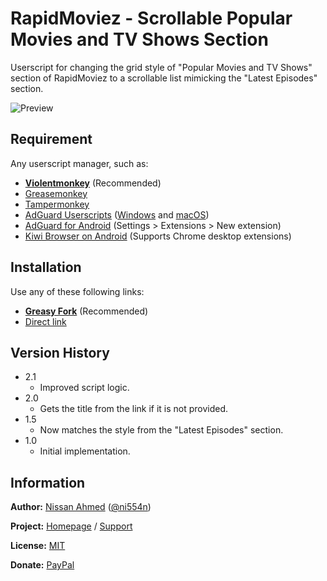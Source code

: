 # RapidMoviez - Scrollable Popular Movies and TV Shows Section

Userscript for changing the grid style of "Popular Movies and TV Shows" section of RapidMoviez to a scrollable list mimicking the "Latest Episodes" section.

![Preview](https://github.com/ni554n/userscripts/raw/master/.images/rapidmoviez-scrollable-popular-movies-and-tv-shows-section.png)

## Requirement

Any userscript manager, such as:

- [**Violentmonkey**](https://violentmonkey.github.io/get-it/) (Recommended)
- [Greasemonkey](https://addons.mozilla.org/en-US/firefox/addon/greasemonkey/)
- [Tampermonkey](https://www.tampermonkey.net/)
- [AdGuard Userscripts](https://kb.adguard.com/en/general/userscripts) ([Windows](https://kb.adguard.com/en/windows/features/extensions) and [macOS](https://kb.adguard.com/en/macos/features/extensions))
- [AdGuard for Android](https://adguard.com/en/adguard-android/overview.html) (Settings > Extensions > New extension)
- [Kiwi Browser on Android](https://play.google.com/store/apps/details?id=com.kiwibrowser.browser) (Supports Chrome desktop extensions)

## Installation

Use any of these following links:

- [**Greasy Fork**](https://greasyfork.org/en/scripts/398906-rapidmoviez-scrollable-popular-movies-and-tv-shows-section) (Recommended)
- [Direct link](https://github.com/ni554n/userscripts/raw/master/rapidmoviez/scrollable-popular-movies-and-tv-shows-section/script.user.js)

## Version History

- 2.1
  - Improved script logic.
- 2.0
  - Gets the title from the link if it is not provided.
- 1.5
  - Now matches the style from the "Latest Episodes" section.
- 1.0
  - Initial implementation.

## Information

**Author:** [Nissan Ahmed](https://ni554n.github.io) ([@ni554n](https://twitter.com/ni554n))

**Project:** [Homepage](https://github.com/ni554n/userscripts/) / [Support](https://github.com/ni554n/userscripts/issues)

**License:** [MIT](https://github.com/ni554n/userscripts/blob/master/LICENSE)

**Donate:** [PayPal](https://paypal.me/ni554n)
